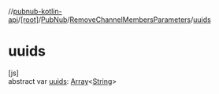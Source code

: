 //[pubnub-kotlin-api](../../../../index.md)/[[root]](../../index.md)/[PubNub](../index.md)/[RemoveChannelMembersParameters](index.md)/[uuids](uuids.md)

# uuids

[js]\
abstract var [uuids](uuids.md): [Array](https://kotlinlang.org/api/core/kotlin-stdlib/kotlin/-array/index.html)&lt;[String](https://kotlinlang.org/api/core/kotlin-stdlib/kotlin/-string/index.html)&gt;

